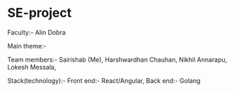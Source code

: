 # SE-project

Faculty:- Alin Dobra

Main theme:-
            
                        
            
Team members:-
              Sairishab (Me),
              Harshwardhan Chauhan, 
              Nikhil Annarapu,
              Lokesh Messala, 
              
Stack(technology):-
            Front end:- React/Angular,
            Back end:- Golang
